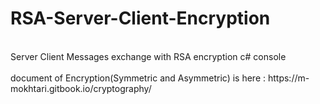 # RSA-Server-Client-Encryption
<br/>
Server Client Messages exchange with RSA encryption c# console 
<br/><br/>
document of Encryption(Symmetric and Asymmetric) is here : https://m-mokhtari.gitbook.io/cryptography/
